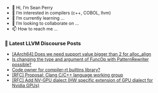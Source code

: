 - 👋 Hi, I’m Sean Perry
- 👀 I’m interested in compilers (c++, COBOL, llvm)
- 🌱 I’m currently learning ...
- 💞️ I’m looking to collaborate on ...
- 📫 How to reach me ...

<!---
s66perry/s66perry is a ✨ special ✨ repository because its `README.md` (this file) appears on your GitHub profile.
You can click the Preview link to take a look at your changes.
--->
### 📕 Latest LLVM Discourse Posts

<!-- DISCOURSE-LLVM:START -->
- [[AArch64] Does we need support value bigger than 2 for alloc_align](https://discourse.llvm.org/t/aarch64-does-we-need-support-value-bigger-than-2-for-alloc-align/61531#post_3)
- [Is changing the type and argument of FuncOp with PatternRewriter possible?](https://discourse.llvm.org/t/is-changing-the-type-and-argument-of-funcop-with-patternrewriter-possible/61537#post_4)
- [Code owner for compiler-rt builtins library?](https://discourse.llvm.org/t/code-owner-for-compiler-rt-builtins-library/61556#post_1)
- [[RFC] Proposal: Clang C/C++ language working group](https://discourse.llvm.org/t/rfc-proposal-clang-c-c-language-working-group/59840#post_20)
- [[RFC] Add NV-GPU dialect &lpar;HW specific extension of GPU dialect for Nvidia GPUs&rpar;](https://discourse.llvm.org/t/rfc-add-nv-gpu-dialect-hw-specific-extension-of-gpu-dialect-for-nvidia-gpus/61466#post_13)
<!-- DISCOURSE-LLVM:END -->
